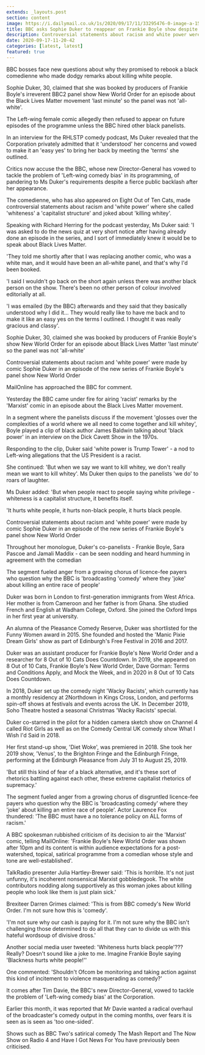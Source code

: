 ```yaml
---
extends: _layouts.post
section: content
image: https://i.dailymail.co.uk/1s/2020/09/17/11/33295476-0-image-a-15_1600337021727.jpg 
title: BBC asks Sophie Duker to reappear on Frankie Boyle show despite her comments on killing white people 
description: Controversial statements about racism and white power were made by Sophie Duker in an episode of the new series of comic Frankie Boyles BBC2 panel show New World Order. 
date: 2020-09-17-11-20-42 
categories: [latest, latest] 
featured: true 
--- 
```

BBC bosses face new questions about why they promised to rebook a black comedienne who made dodgy remarks about killing white people.

Sophie Duker, 30, claimed that she was booked by producers of Frankie Boyle's irreverent BBC2 panel show New World Order for an episode about the Black Lives Matter movement 'last minute' so the panel was not 'all-white'.

The Left-wing female comic allegedly then refused to appear on future episodes of the programme unless the BBC hired other black panelists. 

In an interview for the RHLSTP comedy podcast, Ms Duker revealed that the Corporation privately admitted that it 'understood' her concerns and vowed to make it an 'easy yes' to bring her back by meeting the 'terms' she outlined.

Critics now accuse the the BBC, whose new Director-General has vowed to tackle the problem of 'Left-wing comedy bias' in its programming, of pandering to Ms Duker's requirements despite a fierce public backlash after her appearance.

The comedienne, who has also appeared on Eight Out of Ten Cats, made controversial statements about racism and 'white power' where she called 'whiteness' a 'capitalist structure' and joked about 'killing whitey'.

Speaking with Richard Herring for the podcast yesterday, Ms Duker said: 'I was asked to do the news quiz at very short notice after having already done an episode in the series, and I sort of immediately knew it would be to speak about Black Lives Matter.

'They told me shortly after that I was replacing another comic, who was a white man, and it would have been an all-white panel, and that's why I'd been booked.

'I said I wouldn't go back on the short again unless there was another black person on the show. There's been no other person of colour involved editorially at all.

'I was emailed (by the BBC) afterwards and they said that they basically understood why I did it… They would really like to have me back and to make it like an easy yes on the terms I outlined. I thought it was really gracious and classy'.  

Sophie Duker, 30, claimed she was booked by producers of Frankie Boyle's show New World Order for an episode about Black Lives Matter 'last minute' so the panel was not 'all-white'

Controversial statements about racism and 'white power' were made by comic Sophie Duker in an episode of the new series of Frankie Boyle's panel show New World Order

MailOnline has approached the BBC for comment. 

Yesterday the BBC came under fire for airing 'racist' remarks by the 'Marxist' comic in an episode about the Black Lives Matter movement.

In a segment where the panelists discuss if the movement 'glosses over the complexities of a world where we all need to come together and kill whitey', Boyle played a clip of black author James Baldwin talking about 'black power' in an interview on the Dick Cavett Show in the 1970s.  

Responding to the clip, Duker said 'white power is Trump Tower' - a nod to Left-wing allegations that the US President is a racist.

She continued: 'But when we say we want to kill whitey, we don't really mean we want to kill whitey'. Ms Duker then quips to the panelists 'we do' to roars of laughter.

Ms Duker added: 'But when people react to people saying white privilege - whiteness is a capitalist structure, it benefits itself. 

'It hurts white people, it hurts non-black people, it hurts black people.

Controversial statements about racism and 'white power' were made by comic Sophie Duker in an episode of the new series of Frankie Boyle's panel show New World Order

Throughout her monologue, Duker's co-panelists - Frankie Boyle, Sara Pascoe and Jamali Maddix - can be seen nodding and heard humming in agreement with the comedian 







The segment fueled anger from a growing chorus of licence-fee payers who question why the BBC is 'broadcasting 'comedy' where they 'joke' about killing an entire race of people'

Duker was born in London to first-generation immigrants from West Africa. Her mother is from Cameroon and her father is from Ghana. She studied French and English at Wadham College, Oxford. She joined the Oxford Imps in her first year at university.

An alumna of the Pleasance Comedy Reserve, Duker was shortlisted for the Funny Women award in 2015. She founded and hosted the 'Manic Pixie Dream Girls' show as part of Edinburgh's Free Festival in 2016 and 2017.

Duker was an assistant producer for Frankie Boyle's New World Order and a researcher for 8 Out of 10 Cats Does Countdown. In 2019, she appeared on 8 Out of 10 Cats, Frankie Boyle's New World Order, Dave Gorman: Terms and Conditions Apply, and Mock the Week, and in 2020 in 8 Out of 10 Cats Does Countdown.

In 2018, Duker set up the comedy night 'Wacky Racists', which currently has a monthly residency at 2Northdown in Kings Cross, London, and performs spin-off shows at festivals and events across the UK. In December 2019, Soho Theatre hosted a seasonal Christmas 'Wacky Racists' special.

Duker co-starred in the pilot for a hidden camera sketch show on Channel 4 called Riot Girls as well as on the Comedy Central UK comedy show What I Wish I'd Said in 2018.

Her first stand-up show, 'Diet Woke', was premiered in 2018. She took her 2019 show, 'Venus', to the Brighton Fringe and the Edinburgh Fringe, performing at the Edinburgh Pleasance from July 31 to August 25, 2019.

'But still this kind of fear of a black alternative, and it's these sort of rhetorics battling against each other, these extreme capitalist rhetorics of supremacy.'

The segment fueled anger from a growing chorus of disgruntled licence-fee payers who question why the BBC is 'broadcasting comedy' where they 'joke' about killing an entire race of people'. Actor Laurence Fox thundered: 'The BBC must have a no tolerance policy on ALL forms of racism.'

A BBC spokesman rubbished criticism of its decision to air the 'Marxist' comic, telling MailOnline: 'Frankie Boyle's New World Order was shown after 10pm and its content is within audience expectations for a post-watershed, topical, satirical programme from a comedian whose style and tone are well-established'. 

TalkRadio presenter Julia Hartley-Brewer said: 'This is horrible. It's not just unfunny, it's incoherent nonsensical Marxist gobbledegook. The white contributors nodding along supportively as this woman jokes about killing people who look like them is just plain sick.'

Brexiteer Darren Grimes claimed: 'This is from BBC comedy's New World Order. I'm not sure how this is 'comedy'. 

'I'm not sure why our cash is paying for it. I'm not sure why the BBC isn't challenging those determined to do all that they can to divide us with this hateful wordsoup of divisive dross.'

Another social media user tweeted: 'Whiteness hurts black people'??? Really? Doesn't sound like a joke to me. Imagine Frankie Boyle saying 'Blackness hurts white people!''

One commented: 'Shouldn't Ofcom be monitoring and taking action against this kind of incitement to violence masquerading as comedy?'  

It comes after Tim Davie, the BBC's new Director-General, vowed to tackle the problem of 'Left-wing comedy bias' at the Corporation. 

Earlier this month, it was reported that Mr Davie wanted a radical overhaul of the broadcaster's comedy output in the coming months, over fears it is seen as is seen as 'too one-sided'. 

Shows such as BBC Two's satirical comedy The Mash Report and The Now Show on Radio 4 and Have I Got News For You have previously been criticised.  

